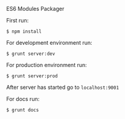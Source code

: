 ES6 Modules Packager

First run:
```shell
$ npm install
```

For development environment run:
```shell
$ grunt server:dev
```

For production environment run:
```shell
$ grunt server:prod
```

After server has started go to `localhost:9001`

For docs run:
```shell
$ grunt docs
```


